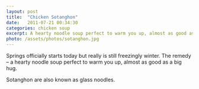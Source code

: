 ```yaml
---
layout: post
title:  "Chicken Sotanghon"
date:   2011-07-21 00:34:30
categories: chicken soup
excerpt: A hearty noodle soup perfect to warm you up, almost as good as a big hug.!
photo: /assets/photos/sotanghon.jpg
---
```


Springs officially starts today but really is still freezingly winter. The remedy – a hearty noodle soup perfect to warm you up, almost as good as a big hug.

Sotanghon are also known as glass noodles.